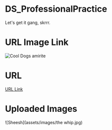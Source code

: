 # DS_ProfessionalPractice

Let's get it gang, skrrr.


# URL Image Link

![Cool Dogs amirite](https://static-bestcolleges.tosshub.com/2024/News/ByAPSToexWF9ceWmRGqhBozZpZdUavoDwKE3Kqcs.webp)


# URL 

[URL Link](https://www.google.com/)


# Uploaded Images
![Sheesh](assets/images/the whip.jpg)
